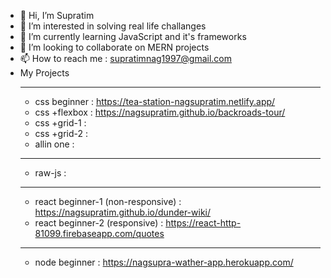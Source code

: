 - 👋 Hi, I’m Supratim
- 👀 I’m interested in solving real life challanges
- 🌱 I’m currently learning JavaScript and it's frameworks
- 💞️ I’m looking to collaborate on MERN projects
- 📫 How to reach me : supratimnag1997@gmail.com
- My Projects
  _______________________________________________________________
  - css beginner : https://tea-station-nagsupratim.netlify.app/
  - css +flexbox : https://nagsupratim.github.io/backroads-tour/
  - css +grid-1  : 
  - css +grid-2  : 
  - allin one    : 
  _______________________________________________________________
  - raw-js : 
  _______________________________________________________________
  - react beginner-1 (non-responsive) : https://nagsupratim.github.io/dunder-wiki/
  - react beginner-2 (responsive)     : https://react-http-81099.firebaseapp.com/quotes
  _______________________________________________________________
  - node beginner : https://nagsupra-wather-app.herokuapp.com/

<!---
nagSupratim/nagSupratim is a ✨ special ✨ repository because its `README.md` (this file) appears on your GitHub profile.
You can click the Preview link to take a look at your changes.
--->
